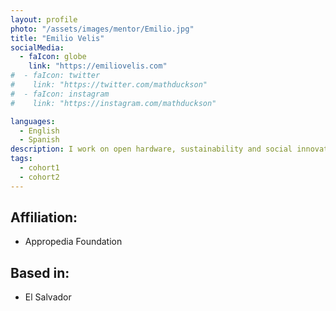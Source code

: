 ```yaml
---
layout: profile
photo: "/assets/images/mentor/Emilio.jpg"
title: "Emilio Velis"
socialMedia:
  - faIcon: globe
    link: "https://emiliovelis.com"
#  - faIcon: twitter
#    link: "https://twitter.com/mathduckson"
#  - faIcon: instagram
#    link: "https://instagram.com/mathduckson"

languages:
  - English
  - Spanish
description: I work on open hardware, sustainability and social innovation.
tags:
  - cohort1
  - cohort2
---
```

## Affiliation:
- Appropedia Foundation

## Based in:
- El Salvador
